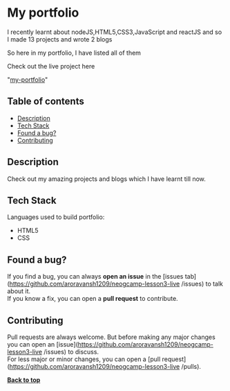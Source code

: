 # My portfolio

I recently learnt about nodeJS,HTML5,CSS3,JavaScript and reactJS and so I made 13 projects and wrote 2 blogs 

So here in my portfolio, I have listed all of them

Check out the live project here

 "[my-portfolio](https://aroravansh.netlify.app)"

## Table of contents

- [Description](#description)
- [Tech Stack](#tech-stack)
- [Found a bug?](#found-a-bug)
- [Contributing](#contributing)

## Description

Check out my amazing projects and blogs which I have learnt till now.



## Tech Stack

Languages used to build portfolio:

- HTML5
- CSS

## Found a bug? 

If you find a bug, you can always **open an issue** in the [issues tab](https://github.com/aroravansh1209/neogcamp-lesson3-live
/issues) to talk about it.<br>
If you know a fix, you can open a **pull request** to contribute.

## Contributing
Pull requests are always welcome. But before making any major changes you can open an [issue](https://github.com/aroravansh1209/neogcamp-lesson3-live
/issues) to discuss.<br>
For less major or minor changes, you can open a [pull request](https://github.com/aroravansh1209/neogcamp-lesson3-live
/pulls).




**[Back to top](#my-portfolio)**
